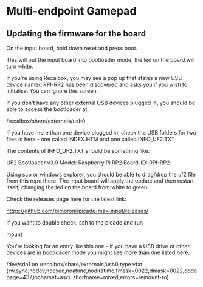 # Multi-endpoint Gamepad

## Updating the firmware for the board

On the input board, hold down reset and press boot.

This will put the input board into bootloader mode, the led on the board will turn white.

If you're using Recalbox, you may see a pop up that states a new USB device named RPI-RP2 has been discovered and asks you if you wish to initialise.  You can ignore this screen.

If you don't have any other external USB devices plugged in, you should be able to access the bootloader at:

/recalbox/share/externals/usb0

If you have more than one device plugged in, check the USB folders for two files in here - one called INDEX.HTM and one called INFO_UF2.TXT

The contents of INFO_UF2.TXT should be something like:

UF2 Bootloader v3.0
Model: Raspberry Pi RP2
Board-ID: RPI-RP2

Using scp or windows explorer, you should be able to drag/drop the uf2 file from this repo there.  The input board will apply the update and then restart itself, changing the led on the board from white to green.

Check the releases page here for the latest link:

https://github.com/pimoroni/picade-max-input/releases/

If you want to double check, ssh to the picade and run

mount

You're looking for an entry like this one - if you have a USB drive or other devices are in bootloader mode you might see more than one listed here.

/dev/sda1 on /recalbox/share/externals/usb0 type vfat (rw,sync,nodev,noexec,noatime,nodiratime,fmask=0022,dmask=0022,codepage=437,iocharset=ascii,shortname=mixed,errors=remount-ro)
